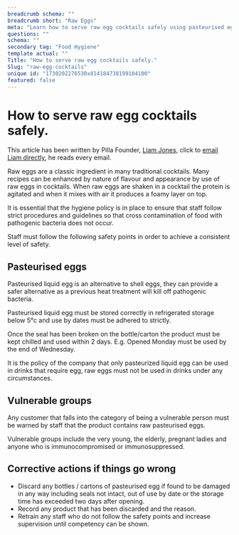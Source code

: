 ```yaml
---
breadcrumb schema: ""
breadcrumb short: "Raw Eggs"
meta: "Learn how to serve raw egg cocktails safely using pasteurised eggs. Vulnerable groups must be warned about raw eggs in drinks."
questions: ""
schema: ""
secondary tag: "Food Hygiene"
template actual: ""
Title: "How to serve raw egg cocktails safely."
Slug: "raw-egg-cocktails"
unique id: "1730202276530x814184738199104100"
featured: false
---
```


# How to serve raw egg cocktails safely.

 This article has been written by Pilla Founder,&nbsp;[Liam Jones](https://yourpilla.com/profile/liam-jones), click to&nbsp;[email Liam directly](mailto:liam@yourpilla.com), he reads every email.

 Raw eggs are a classic ingredient in many traditional cocktails. Many recipes can be enhanced by nature of flavour and appearance by use of raw eggs in cocktails. When raw eggs are shaken in a cocktail the protein is agitated and when it mixes with air it produces a foamy layer on top.

 It is essential that the hygiene policy is in place to ensure that staff follow strict procedures and guidelines so that cross contamination of food with pathogenic bacteria does not occur.

 Staff must follow the following safety points in order to achieve a consistent level of safety.

 ## Pasteurised eggs

 Pasteurised liquid egg is an alternative to shell eggs, they can provide a safer alternative as a previous heat treatment will kill off pathogenic bacteria.

 Pasteurised liquid egg must be stored correctly in refrigerated storage below 5°c and use by dates must be adhered to strictly.

 Once the seal has been broken on the bottle/carton the product must be kept chilled and used within 2 days. E.g. Opened Monday must be used by the end of Wednesday.

 It is the policy of the company that only pasteurized liquid egg can be used in drinks that require egg, raw eggs must not be used in drinks under any circumstances.

 ## Vulnerable groups

 Any customer that falls into the category of being a vulnerable person must be warned by staff that the product contains raw pasteurised eggs.

 Vulnerable groups include the very young, the elderly, pregnant ladies and anyone who is immunocompromised or immunosuppressed.

 ## Corrective actions if things go wrong

 - Discard any bottles / cartons of pasteurised egg if found to be damaged in any way including seals not intact, out of use by date or the storage time has exceeded two days after opening.
- Record any product that has been discarded and the reason.
- Retrain any staff who do not follow the safety points and increase supervision until competency can be shown.
